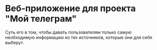 # Веб-приложение для проекта "Мой телеграм"
Суть его в том, чтобы давать пользователям только самую необходимую информацию из тех источников, которые они для себя выберут.
